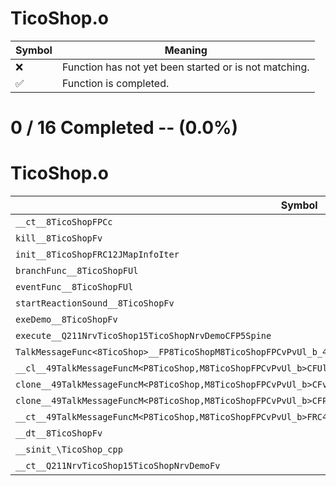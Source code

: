 # TicoShop.o
| Symbol | Meaning 
| ------------- | ------------- 
| :x: | Function has not yet been started or is not matching. 
| :white_check_mark: | Function is completed. 


# 0 / 16 Completed -- (0.0%)
# TicoShop.o
| Symbol | Decompiled? |
| ------------- | ------------- |
| `__ct__8TicoShopFPCc` | :x: |
| `kill__8TicoShopFv` | :x: |
| `init__8TicoShopFRC12JMapInfoIter` | :x: |
| `branchFunc__8TicoShopFUl` | :x: |
| `eventFunc__8TicoShopFUl` | :x: |
| `startReactionSound__8TicoShopFv` | :x: |
| `exeDemo__8TicoShopFv` | :x: |
| `execute__Q211NrvTicoShop15TicoShopNrvDemoCFP5Spine` | :x: |
| `TalkMessageFunc<8TicoShop>__FP8TicoShopM8TicoShopFPCvPvUl_b_49TalkMessageFuncM<P8TicoShop,M8TicoShopFPCvPvUl_b>` | :x: |
| `__cl__49TalkMessageFuncM<P8TicoShop,M8TicoShopFPCvPvUl_b>CFUl` | :x: |
| `clone__49TalkMessageFuncM<P8TicoShop,M8TicoShopFPCvPvUl_b>CFv` | :x: |
| `clone__49TalkMessageFuncM<P8TicoShop,M8TicoShopFPCvPvUl_b>CFP7JKRHeap` | :x: |
| `__ct__49TalkMessageFuncM<P8TicoShop,M8TicoShopFPCvPvUl_b>FRC49TalkMessageFuncM<P8TicoShop,M8TicoShopFPCvPvUl_b>` | :x: |
| `__dt__8TicoShopFv` | :x: |
| `__sinit_\TicoShop_cpp` | :x: |
| `__ct__Q211NrvTicoShop15TicoShopNrvDemoFv` | :x: |
